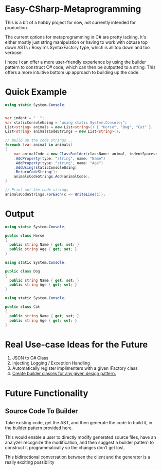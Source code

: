 # Easy-CSharp-Metaprogramming

This is a bit of a hobby project for now, not currently intended for production.

The current options for metaprogramming in C# are pretty lacking. It's either mostly just string manipulation or having to work with obtuse top down ASTs / Rosyln's SyntaxFactory type, which is all top down and too verbose.

I hope I can offer a more user-friendly experience by using the builder pattern to construct C# code, which can then be outputted to a string.
This offers a more intuitive bottom up approach to building up the code.


# Quick Example
```csharp
using static System.Console;


var indent = "  ";
var staticConsoleUsing = "using static System.Console;";
List<string> animals = new List<string>() { "Horse", "Dog", "Cat" };
List<string> animalsCodeStrings = new List<string>(); 

// Build up the code strings...
foreach (var animal in animals)
{
    var animalCode = new ClassBuilder(className: animal, indentSpaces: indent)
    .AddProperty(type: "string", name: "Name")
    .AddProperty(type: "string", name: "Age")
    .AddUsing(staticConsoleUsing)
    .ReturnCodeString();
    animalsCodeStrings.Add(animalCode);
}

// Print out the code strings
animalsCodeStrings.ForEach(c => WriteLine(c));
```

# Output
```csharp
using static System.Console;

public class Horse
{
  public string Name { get; set; }
  public string Age { get; set; }
}

using static System.Console;

public class Dog
{
  public string Name { get; set; }
  public string Age { get; set; }
}

using static System.Console;

public class Cat
{
  public string Name { get; set; }
  public string Age { get; set; }
}
```

# Real Use-case Ideas for the Future
1. JSON to C# Class
2. Injecting Logging / Exception Handling
3. Automatically register implimenters with a given IFactory class
4. [Create builder classes for any given design pattern.](https://github.com/guyettenathanj/Design-Patterns/blob/main/README.md)

# Future Functionality
## Source Code To Builder
Take existing code, get the AST, and then generate the code to build it, in the builder pattern provided here.

This would enable a user to directly modify generated source files, have an analyzer recognize the modification,
and then suggest a builder pattern to construct it programmatically so the changes don't get lost. 

This bidirectional conversation between the client and the generator is a really exciting possibility 





